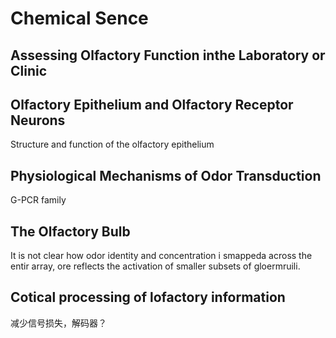 # Chemical Sence

## Assessing Olfactory Function inthe Laboratory or Clinic

## Olfactory Epithelium and Olfactory Receptor Neurons

Structure and function of the olfactory epithelium

## Physiological Mechanisms of Odor Transduction
G-PCR family

## The Olfactory Bulb
It is not clear how odor identity and concentration i smappeda across the entir
array, ore reflects the activation of smaller subsets of gloermruili.

## Cotical processing of lofactory information

减少信号损失，解码器？
